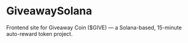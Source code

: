 # GiveawaySolana
Frontend site for Giveaway Coin ($GIVE) — a Solana-based, 15-minute auto-reward token project.
